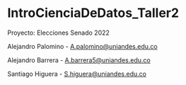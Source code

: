 # IntroCienciaDeDatos_Taller2

Proyecto: Elecciones Senado 2022


Alejandro Palomino - A.palomino@uniandes.edu.co

Alejandro Barrera - A.barrera5@uniandes.edu.co 

Santiago Higuera - S.higuera@uniandes.edu.co
